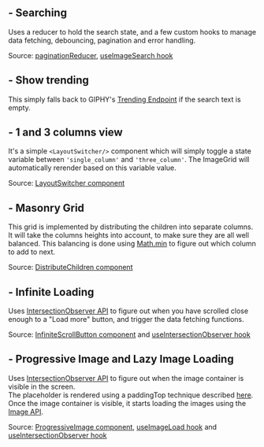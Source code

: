 ## - Searching

Uses a reducer to hold the search state, and a few custom hooks to manage data fetching, debouncing, pagination and error handling.

Source: [paginationReducer](../src/pages/Home/paginationReducer.ts), [useImageSearch hook](../src/pages/Home/useImageSearch.ts)

## - Show trending

This simply falls back to GIPHY's [Trending Endpoint](https://developers.giphy.com/docs/api/endpoint#trending) if the search text is empty.

## - 1 and 3 columns view

It's a simple `<LayoutSwitcher/>` component which will simply toggle a state variable between `'single_column'` and `'three_column'`. The ImageGrid will automatically rerender based on this variable value.

Source: [LayoutSwitcher component](../src/pages/Home/LayoutSwitcher.tsx)

## - Masonry Grid

This grid is implemented by distributing the children into separate columns. It will take the columns heights into account, to make sure they are all well balanced. This balancing is done using [Math.min](https://developer.mozilla.org/en-US/docs/Web/JavaScript/Reference/Global_Objects/Math/min) to figure out which column to add to next.

Source: [DistributeChildren component](../src/components/ImageGrid/DistributeChildren.tsx)

## - Infinite Loading

Uses [IntersectionObserver API](https://developer.mozilla.org/en-US/docs/Web/API/Intersection_Observer_API) to figure out when you have scrolled close enough to a "Load more" button, and trigger the data fetching functions.

Source: [InfiniteScrollButton component](../src/pages/Home/InfiniteScrollButton.tsx) and [useIntersectionObserver hook](../src/hooks/useIntersectionObserver.ts)

## - Progressive Image and Lazy Image Loading

Uses [IntersectionObserver API](https://developer.mozilla.org/en-US/docs/Web/API/Intersection_Observer_API) to figure out when the image container is visible in the screen.  
The placeholder is rendered using a paddingTop technique described [here](https://danieljones.design/css-aspect-ratio-calculator/).  
Once the image container is visible, it starts loading the images using the [Image API](https://developer.mozilla.org/en-US/docs/Web/API/HTMLImageElement/Image).

Source: [ProgressiveImage component](../src/components/ImageGrid/ProgressiveImage.tsx), [useImageLoad hook](../src/hooks/useImageLoad.ts) and [useIntersectionObserver hook](../src/hooks/useIntersectionObserver.ts)
